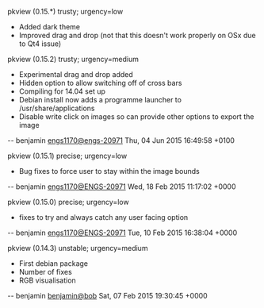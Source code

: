 pkview (0.15.*) trusty; urgency=low

 * Added dark theme
 * Improved drag and drop (not that this doesn't work properly on OSx due to Qt4 issue)
 

pkview (0.15.2) trusty; urgency=medium

  * Experimental drag and drop added
  * Hidden option to allow switching off of cross bars
  * Compiling for 14.04 set up
  * Debian install now adds a programme launcher to /usr/share/applications
  * Disable write click on images so can provide other options to export the image

 -- benjamin <engs1170@engs-20971>  Thu, 04 Jun 2015 16:49:58 +0100

pkview (0.15.1) precise; urgency=low

  * Bug fixes to force user to stay within the image bounds

 -- benjamin <engs1170@ENGS-20971>  Wed, 18 Feb 2015 11:17:02 +0000

pkview (0.15.0) precise; urgency=low

  * fixes to try and always catch any user facing option

 -- benjamin <engs1170@ENGS-20971>  Tue, 10 Feb 2015 16:38:04 +0000

pkview (0.14.3) unstable; urgency=medium

  * First debian package
  * Number of fixes
  * RGB visualisation

 -- benjamin <benjamin@bob>  Sat, 07 Feb 2015 19:30:45 +0000

